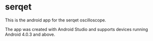 serqet
======
This is the android app for the serqet oscilloscope. 

The app was created with Android Studio and supports devices running Android 4.0.3 and above.
